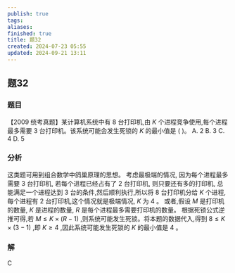 ```yaml
---
publish: true
tags: 
aliases: 
finished: true
title: 题32
created: 2024-07-23 05:55
updated: 2024-09-21 13:11
---
```

## 题32
### 题目
【2009 统考真题】某计算机系统中有 8 台打印机,由 $K$ 个进程竞争使用,每个进程最多需要 3 台打印机。该系统可能会发生死锁的 $K$ 的最小值是 ( )。
A. 2 
B. 3 
C. 4 
D. 5
### 分析
这类题可用到组合数学中鸽巢原理的思想。
考虑最极端的情况, 因为每个进程最多需要 3 台打印机, 若每个进程已经占有了 2 台打印机, 则只要还有多的打印机, 总能满足一个进程达到 3 台的条件,然后顺利执行,所以将 8 台打印机分给 $K$ 个进程,每个进程有 2 台打印机,这个情况就是极端情况, $K$ 为 4 。
或者,假设 $M$ 是打印机的数量, $K$ 是进程的数量, $R$ 是每个进程最多需要打印机的数量。
根据死锁公式逆推可得,若 $M \leq K \times ( {R - 1})$ ,则系统可能发生死锁。将本题的数据代入,得到 $8 \leq K \times ( {3 - 1})$ ,即 $K \geq 4$ ,因此系统可能发生死锁的 $K$ 的最小值是 4 。
### 解
C